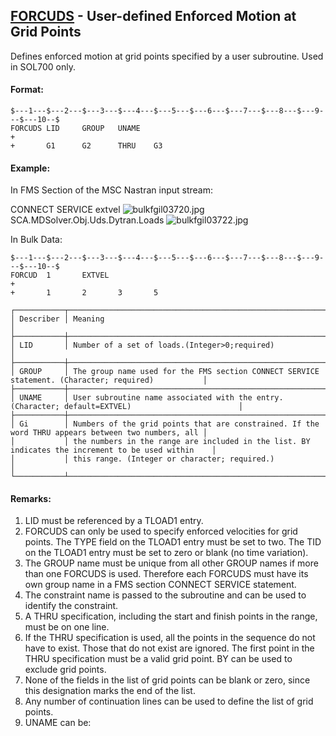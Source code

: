 ## [FORCUDS](https://nexus.hexagon.com/documentationcenter/bundle/MSC_Nastran_2022.4/page/Nastran_Combined_Book/qrg/bulkfgil/TOC.FORCUDS.xhtml) - User-defined Enforced Motion at Grid Points

Defines enforced motion at grid points specified by a user subroutine. Used in SOL700 only.

#### Format:

```nastran
$---1---$---2---$---3---$---4---$---5---$---6---$---7---$---8---$---9---$---10--$
FORCUDS LID     GROUP   UNAME                                           +       
+       G1      G2      THRU    G3                                              
```

#### Example:

In FMS Section of the MSC Nastran input stream:

CONNECT SERVICE extvel  ![bulkfgil03720.jpg](https://help-be.hexagonmi.com/bundle/MSC_Nastran_2022.4/page/Nastran_Combined_Book/qrg/bulkfgil/../../../assets/bulkfgil03720.jpg?_LANG=enus) SCA.MDSolver.Obj.Uds.Dytran.Loads ![bulkfgil03722.jpg](https://help-be.hexagonmi.com/bundle/MSC_Nastran_2022.4/page/Nastran_Combined_Book/qrg/bulkfgil/../../../assets/bulkfgil03722.jpg?_LANG=enus)

In Bulk Data:

```nastran
$---1---$---2---$---3---$---4---$---5---$---6---$---7---$---8---$---9---$---10--$
FORCUD  1       EXTVEL                                                  +
+       1       2       3       5 
```

```text
┌───────────┬────────────────────────────────────────────────────────────────────────────────────────────────────┐
│ Describer │ Meaning                                                                                            │
├───────────┼────────────────────────────────────────────────────────────────────────────────────────────────────┤
│ LID       │ Number of a set of loads.(Integer>0;required)                                                      │
├───────────┼────────────────────────────────────────────────────────────────────────────────────────────────────┤
│ GROUP     │ The group name used for the FMS section CONNECT SERVICE statement. (Character; required)           │
├───────────┼────────────────────────────────────────────────────────────────────────────────────────────────────┤
│ UNAME     │ User subroutine name associated with the entry. (Character; default=EXTVEL)                        │
├───────────┼────────────────────────────────────────────────────────────────────────────────────────────────────┤
│ Gi        │ Numbers of the grid points that are constrained. If the word THRU appears between two numbers, all │
│           │ the numbers in the range are included in the list. BY indicates the increment to be used within    │
│           │ this range. (Integer or character; required.)                                                      │
└───────────┴────────────────────────────────────────────────────────────────────────────────────────────────────┘
```

#### Remarks:

1. LID must be referenced by a TLOAD1 entry.
2. FORCUDS can only be used to specify enforced velocities for grid points. The TYPE field on the TLOAD1 entry must be set to two. The TID on the TLOAD1 entry must be set to zero or blank (no time variation).
3. The GROUP name must be unique from all other GROUP names if more than one FORCUDS is used. Therefore each FORCUDS must have its own group name in a FMS section CONNECT SERVICE statement.
4. The constraint name is passed to the subroutine and can be used to identify the constraint.
5. A THRU specification, including the start and finish points in the range, must be on one line.
6. If the THRU specification is used, all the points in the sequence do not have to exist. Those that do not exist are ignored. The first point in the THRU specification must be a valid grid point. BY can be used to exclude grid points.
7. None of the fields in the list of grid points can be blank or zero, since this designation marks the end of the list.
8. Any number of continuation lines can be used to define the list of grid points.
9. UNAME can be:
